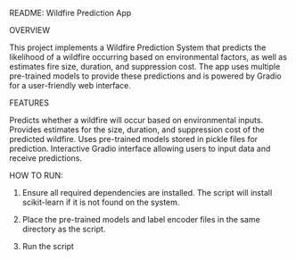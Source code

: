 README: Wildfire Prediction App

OVERVIEW

This project implements a Wildfire Prediction System that predicts the likelihood of a wildfire occurring based on environmental factors, as well as estimates fire size, duration, and suppression cost. 
The app uses multiple pre-trained models to provide these predictions and is powered by Gradio for a user-friendly web interface.

FEATURES

Predicts whether a wildfire will occur based on environmental inputs.
Provides estimates for the size, duration, and suppression cost of the predicted wildfire.
Uses pre-trained models stored in pickle files for prediction.
Interactive Gradio interface allowing users to input data and receive predictions.

HOW TO RUN:

1. Ensure all required dependencies are installed. The script will install scikit-learn if it is not found on the system.

2. Place the pre-trained models and label encoder files in the same directory as the script.

3. Run the script
